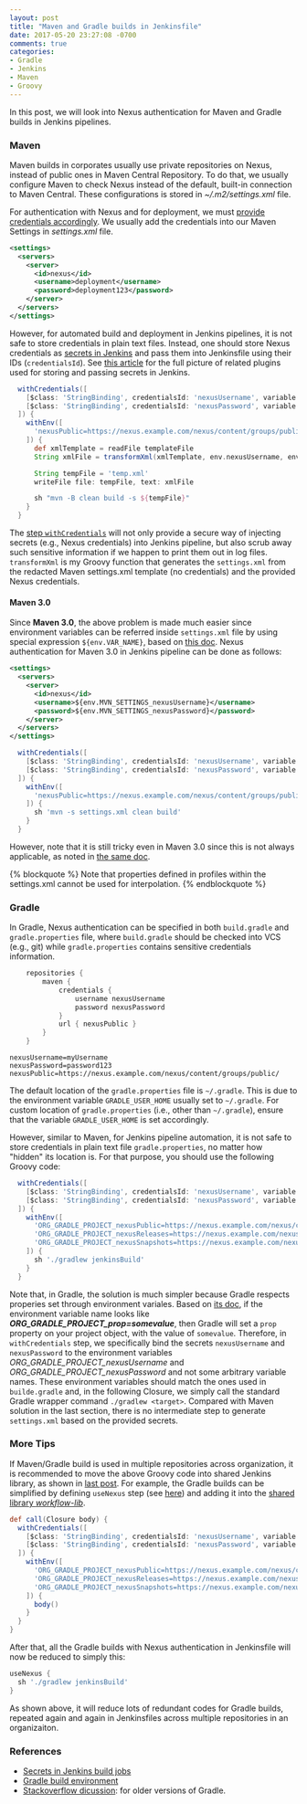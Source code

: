 ```yaml
---
layout: post
title: "Maven and Gradle builds in Jenkinsfile"
date: 2017-05-20 23:27:08 -0700
comments: true
categories: 
- Gradle
- Jenkins
- Maven
- Groovy
---
```


In this post, we will look into Nexus authentication for Maven and Gradle builds in Jenkins pipelines.

### Maven

Maven builds in corporates usually use private repositories on Nexus, instead of public ones in Maven Central Repository. 
To do that, we usually configure Maven to check Nexus instead of the default, built-in connection to Maven Central.
These configurations is stored in *~/.m2/settings.xml* file.

For authentication with Nexus and for deployment, we must [provide credentials accordingly](https://books.sonatype.com/nexus-book/reference/_adding_credentials_to_your_maven_settings.html). 
We usually add the credentials into our Maven Settings in *settings.xml* file.

``` xml Example Credentials in settings.xml
<settings>
  <servers>
    <server>
      <id>nexus</id>
      <username>deployment</username>
      <password>deployment123</password>
    </server>
  </servers>
</settings>
```

However, for automated build and deployment in Jenkins pipelines, it is not safe to store credentials in plain text files. 
Instead, one should store Nexus credentials as [secrets in Jenkins](https://wiki.jenkins-ci.org/display/JENKINS/Credentials+Plugin) and pass them into Jenkinsfile using their IDs (`credentialsId`). 
See [this article](https://support.cloudbees.com/hc/en-us/articles/203802500-Injecting-Secrets-into-Jenkins-Build-Jobs) for the full picture of related plugins used for storing and passing secrets in Jenkins.

``` groovy Nexus authentication for Maven in Jenkinsfile.
  withCredentials([
    [$class: 'StringBinding', credentialsId: 'nexusUsername', variable: 'nexusUsername'],
    [$class: 'StringBinding', credentialsId: 'nexusPassword', variable: 'nexusPassword']
  ]) {
    withEnv([
      'nexusPublic=https://nexus.example.com/nexus/content/groups/public/'
    ]) {
      def xmlTemplate = readFile templateFile
      String xmlFile = transformXml(xmlTemplate, env.nexusUsername, env.nexusPassword)

      String tempFile = 'temp.xml'
      writeFile file: tempFile, text: xmlFile

      sh "mvn -B clean build -s ${tempFile}"
    }
  }
```

The [step `withCredentials`](https://jenkins.io/doc/pipeline/steps/credentials-binding/) will not only provide a secure way of injecting secrets (e.g., Nexus credentials) into Jenkins pipeline, but also scrub away such sensitive information if we happen to print them out in log files.
`transformXml` is my Groovy function that generates the `settings.xml` from the redacted Maven settings.xml template (no credentials) and the provided Nexus credentials.

#### Maven 3.0

Since **Maven 3.0**, the above problem is made much easier since environment variables can be referred inside `settings.xml` file by using special expression `${env.VAR_NAME}`, based on [this doc](https://maven.apache.org/settings.html).
Nexus authentication for Maven 3.0 in Jenkins pipeline can be done as follows:

``` xml settings.xml in Maven 3.0
<settings>
  <servers>
    <server>
      <id>nexus</id>
      <username>${env.MVN_SETTINGS_nexusUsername}</username>
      <password>${env.MVN_SETTINGS_nexusPassword}</password>
    </server>
  </servers>
</settings>
```

``` groovy Passing Nexus credentials for Maven 3.0 in Jenkinsfile
  withCredentials([
    [$class: 'StringBinding', credentialsId: 'nexusUsername', variable: 'MVN_SETTINGS_nexusUsername'],
    [$class: 'StringBinding', credentialsId: 'nexusPassword', variable: 'MVN_SETTINGS_nexusPassword']
  ]) {
    withEnv([
      'nexusPublic=https://nexus.example.com/nexus/content/groups/public/'
    ]) {
      sh 'mvn -s settings.xml clean build'
    }
  }
```

However, note that it is still tricky even in Maven 3.0 since this is not always applicable, as noted in [the same doc](https://maven.apache.org/settings.html).

{% blockquote %}
Note that properties defined in profiles within the settings.xml cannot be used for interpolation.
{% endblockquote %}

### Gradle

In Gradle, Nexus authentication can be specified in both `build.gradle` and `gradle.properties` file, where `build.gradle` should be checked into VCS (e.g., git) while `gradle.properties` contains sensitive credentials information.

``` groovy Example build.gradle
    repositories {
        maven {
            credentials {
                username nexusUsername
                password nexusPassword
            }
            url { nexusPublic }
        }
    }
```

``` properties Example gradle.properties
nexusUsername=myUsername
nexusPassword=password123
nexusPublic=https://nexus.example.com/nexus/content/groups/public/
```

The default location of the `gradle.properties` file is `~/.gradle`. 
This is due to the environment variable `GRADLE_USER_HOME` usually set to `~/.gradle`.
For custom location of `gradle.properties` (i.e., other than `~/.gradle`), ensure that the variable `GRADLE_USER_HOME` is set accordingly.

However, similar to Maven, for Jenkins pipeline automation, it is not safe to store credentials in plain text file `gradle.properties`, no matter how "hidden" its location is.
For that purpose, you should use the following Groovy code:

``` groovy Nexus authentication for Gradle in Jenkinsfile.
  withCredentials([
    [$class: 'StringBinding', credentialsId: 'nexusUsername', variable: 'ORG_GRADLE_PROJECT_nexusUsername'],
    [$class: 'StringBinding', credentialsId: 'nexusPassword', variable: 'ORG_GRADLE_PROJECT_nexusPassword']
  ]) {
    withEnv([
      'ORG_GRADLE_PROJECT_nexusPublic=https://nexus.example.com/nexus/content/groups/public/',
      'ORG_GRADLE_PROJECT_nexusReleases=https://nexus.example.com/nexus/content/repositories/releases',
      'ORG_GRADLE_PROJECT_nexusSnapshots=https://nexus.example.com/nexus/content/repositories/snapshots'
    ]) {
      sh './gradlew jenkinsBuild'
    }
  }
```

Note that, in Gradle, the solution is much simpler because Gradle respects properies set through environment variales.
Based on [its doc](https://docs.gradle.org/current/userguide/build_environment.html), if the environment variable name looks like ***ORG_GRADLE_PROJECT_prop=somevalue***, then Gradle will set a `prop` property on your project object, with the value of `somevalue`. 
Therefore, in `withCredentials` step, we specifically bind the secrets `nexusUsername` and `nexusPassword` to the environment variables *ORG_GRADLE_PROJECT_nexusUsername* and *ORG_GRADLE_PROJECT_nexusPassword* and not some arbitrary variable names. 
These environment variables should match the ones used in `builde.gradle` and, in the following Closure, we simply call the standard Gradle wrapper command `./gradlew <target>`.
Compared with Maven solution in the last section, there is no intermediate step to generate `settings.xml` based on the provided secrets. 

### More Tips

If Maven/Gradle build is used in multiple repositories across organization, it is recommended to move the above Groovy code into shared Jenkins library, as shown in [last post](/blog/2017/03/17/jenkins-pipeline-shared-libraries/).
For example, the Gradle builds can be simplified by defining `useNexus` step (see [here](https://jenkins.io/doc/book/pipeline/shared-libraries/#defining-steps)) and adding it into the [shared library *workflow-lib*](/blog/2017/03/17/jenkins-pipeline-shared-libraries/).

``` groovy vars/useNexus.groovy
def call(Closure body) {
  withCredentials([
    [$class: 'StringBinding', credentialsId: 'nexusUsername', variable: 'ORG_GRADLE_PROJECT_nexusUsername'],
    [$class: 'StringBinding', credentialsId: 'nexusPassword', variable: 'ORG_GRADLE_PROJECT_nexusPassword']
  ]) {
    withEnv([
      'ORG_GRADLE_PROJECT_nexusPublic=https://nexus.example.com/nexus/content/groups/public/',
      'ORG_GRADLE_PROJECT_nexusReleases=https://nexus.example.com/nexus/content/repositories/releases',
      'ORG_GRADLE_PROJECT_nexusSnapshots=https://nexus.example.com/nexus/content/repositories/snapshots'
    ]) {
      body()
    }
  }
}
```

After that, all the Gradle builds with Nexus authentication in Jenkinsfile will now be reduced to simply this:

``` groovy Simplified Nexus authentication for Gradle in Jenkinsfile.
useNexus {
  sh './gradlew jenkinsBuild'
}
```

As shown above, it will reduce lots of redundant codes for Gradle builds, repeated again and again in Jenkinsfiles across multiple repositories in an organizaiton.

### References

* [Secrets in Jenkins build jobs](https://support.cloudbees.com/hc/en-us/articles/203802500-Injecting-Secrets-into-Jenkins-Build-Jobs)
* [Gradle build environment](https://docs.gradle.org/current/userguide/build_environment.html)
* [Stackoverflow dicussion](https://stackoverflow.com/questions/12749225/where-to-put-gradle-configuration-i-e-credentials-that-should-not-be-committe): for older versions of Gradle.

